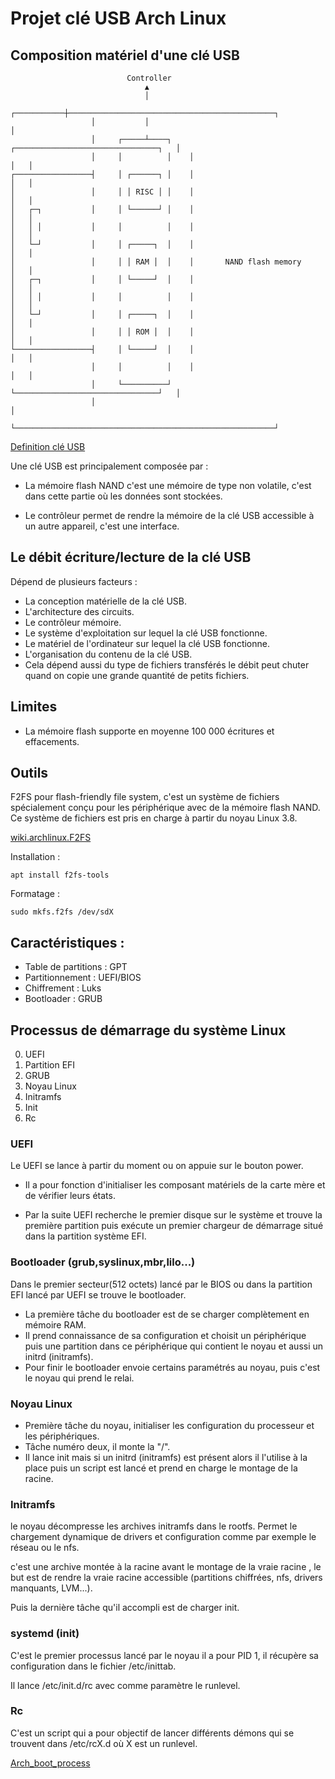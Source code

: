 # Projet clé USB Arch Linux

## Composition matériel d'une clé USB

```
                          Controller
                              ▲
                              │
                  ┌───────────┼──────────────────────────────────────────────┐
                  │           │                                              │
                  │     ┌─────┴────┐    ┌────────────────────────────────┐   │
                  │     │          │    │                                │   │
┌─────────────────┤     │ ┌──────┐ │    │                                │   │
│                 │     │ │ RISC │ │    │                                │   │
│   ┌─┐           │     │ └──────┘ │    │                                │   │
│   │ │           │     │          │    │                                │   │
│   └─┘           │     │ ┌─────┐  │    │                                │   │
│                 │     │ │ RAM │  │    │       NAND flash memory        │   │
│   ┌─┐           │     │ └─────┘  │    │                                │   │
│   │ │           │     │          │    │                                │   │
│   └─┘           │     │ ┌─────┐  │    │                                │   │
│                 │     │ │ ROM │  │    │                                │   │
└─────────────────┤     │ └─────┘  │    │                                │   │
                  │     │          │    │                                │   │
                  │     └──────────┘    └────────────────────────────────┘   │
                  │                                                          │
                  └──────────────────────────────────────────────────────────┘
```

[Definition clé USB](https://www.techno-science.net/glossaire-definition/Cle-USB-page-2.html)

Une clé USB est principalement composée par :

* La mémoire flash NAND c'est une mémoire de type non volatile, c'est dans cette partie où les données sont stockées.

* Le contrôleur permet de rendre la mémoire de la clé USB accessible à un autre appareil, c'est une interface.

## Le débit écriture/lecture de la clé USB

Dépend de plusieurs facteurs :
* La conception matérielle de la clé USB.
* L'architecture des circuits.
* Le contrôleur mémoire.
* Le système d'exploitation sur lequel la clé USB fonctionne.
* Le matériel de l'ordinateur sur lequel la clé USB fonctionne.
* L'organisation du contenu de la clé USB.
* Cela dépend aussi du type de fichiers transférés le débit peut chuter quand on copie une grande quantité de petits fichiers.

## Limites

* La mémoire flash supporte en moyenne 100 000 écritures et effacements.

## Outils

F2FS pour flash-friendly file system, c'est un système de fichiers spécialement conçu pour les périphérique avec de la mémoire flash NAND.
Ce système de fichiers est pris en charge à partir du noyau Linux 3.8. 

[wiki.archlinux.F2FS](https://wiki.archlinux.org/title/F2FS)

Installation :
```
apt install f2fs-tools
```

Formatage :
```
sudo mkfs.f2fs /dev/sdX
```

## Caractéristiques :

- Table de partitions : GPT
- Partitionnement : UEFI/BIOS
- Chiffrement : Luks
- Bootloader : GRUB

## Processus de démarrage du système Linux

0. UEFI
1. Partition EFI
2. GRUB
3. Noyau Linux
4. Initramfs
5. Init
6. Rc

### UEFI

Le UEFI se lance à partir du moment ou on appuie sur le bouton power.

* Il a pour fonction d'initialiser les composant matériels de la carte mère et de vérifier leurs états.

* Par la suite UEFI recherche le premier disque sur le système et trouve la première partition puis exécute un premier chargeur de démarrage situé dans la partition système EFI.

### Bootloader (grub,syslinux,mbr,lilo...)

Dans le premier secteur(512 octets) lancé par le BIOS ou dans la partition EFI lancé par UEFI se trouve le bootloader.

* La première tâche du bootloader est de se charger complètement en mémoire RAM.
* Il prend connaissance de sa configuration et choisit un périphérique puis une partition dans ce périphérique qui contient le noyau et aussi un initrd (initramfs).
* Pour finir le bootloader envoie certains paramétrés au noyau, puis c'est le noyau qui prend le relai. 

### Noyau Linux

* Première tâche du noyau, initialiser les configuration du processeur et les périphériques.
* Tâche numéro deux, il monte la "/".
* Il lance init mais si un initrd (initramfs) est présent alors il l'utilise à la place puis un script est lancé et prend en charge le montage de la racine.

### Initramfs

le noyau décompresse les archives initramfs dans le rootfs.
Permet le chargement dynamique de drivers et configuration comme par exemple le réseau ou le nfs.

c'est une archive montée à la racine avant le montage de la vraie racine , le but est de rendre la vraie racine accessible (partitions chiffrées, nfs, drivers manquants, LVM...).

Puis la dernière tâche qu'il accompli est de charger init.

### systemd (init)

C'est le premier processus lancé par le noyau il a pour PID 1, il récupère sa configuration dans le fichier /etc/inittab.

Il lance /etc/init.d/rc avec comme paramètre le runlevel.

### Rc

C'est un script qui a pour objectif de lancer différents démons qui se trouvent dans /etc/rcX.d où X est un runlevel.

[Arch_boot_process](https://wiki.archlinux.org/title/Arch_boot_process)






